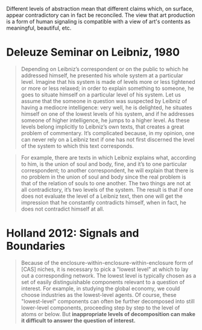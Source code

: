 Different levels of abstraction mean that different claims which, on surface, appear contradictory can in fact be reconciled. The view that art production is a form of human signaling is compatible with a view of art's contents as meaningful, beautiful, etc.

# Deleuze Seminar on Leibniz, 1980

> Depending on Leibniz’s correspondent or on the public to which he addressed himself, he presented his whole system at a particular level. Imagine that his system is made of levels more or less tightened or more or less relaxed; in order to explain something to someone, he goes to situate himself on a particular level of his system. Let us assume that the someone in question was suspected by Leibniz of having a mediocre intelligence: very well, he is delighted, he situates himself on one of the lowest levels of his system, and if he addresses someone of higher intelligence, he jumps to a higher level. As these levels belong implicitly to Leibniz’s own texts, that creates a great problem of commentary. It’s complicated because, in my opinion, one can never rely on a Leibniz text if one has not first discerned the level of the system to which this text corresponds.

> For example, there are texts in which Leibniz explains what, according to him, is the union of soul and body, fine, and it’s to one particular correspondent; to another correspondent, he will explain that there is no problem in the union of soul and body since the real problem is that of the relation of souls to one another. The two things are not at all contradictory, it’s two levels of the system. The result is that if one does not evaluate the level of a Leibniz text, then one will get the impression that he constantly contradicts himself, when in fact, he does not contradict himself at all.

# Holland 2012: Signals and Boundaries

> Because of the enclosure-within-enclosure-within-enclosure form of [CAS] niches, it is necessary to pick a "lowest level" at which to lay out a corresponding network. The lowest level is typically chosen as a set of easily distinguishable components relevant to a question of interest. For example, in studying the global economy, we could choose industries as the lowest-level agents. Of course, these "lowest-level" components can often be further decomposed into still lower-level components, proceeding step by step to the level of atoms or below. But **inappropriate levels of decomposition can make it difficult to answer the question of interest.**


